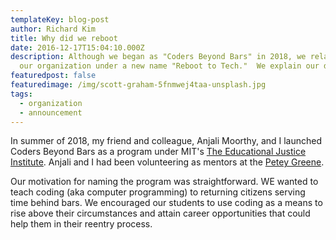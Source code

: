 ```yaml
---
templateKey: blog-post
author: Richard Kim
title: Why did we reboot
date: 2016-12-17T15:04:10.000Z
description: Although we began as "Coders Beyond Bars" in 2018, we relaunched
  our organization under a new name "Reboot to Tech."  We explain our decision.
featuredpost: false
featuredimage: /img/scott-graham-5fnmwej4taa-unsplash.jpg
tags:
  - organization
  - announcement
---
```

In summer of 2018, my friend and colleague, Anjali Moorthy, and I launched Coders Beyond Bars as a program under MIT's [The Educational Justice Institute](https://www.teji.mit.edu/).  Anjali and I had been volunteering as mentors at the [Petey Greene](https://www.peteygreene.org/).  


Our motivation for naming the program was straightforward.  WE wanted to teach coding (aka computer programming) to returning citizens serving time behind bars.  We encouraged our students to use coding as a means to rise above their circumstances and attain career opportunities that could help them in their reentry process.